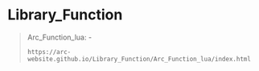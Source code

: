 # Library_Function
> Arc_Function_lua: - 
>
>     https://arc-website.github.io/Library_Function/Arc_Function_lua/index.html
